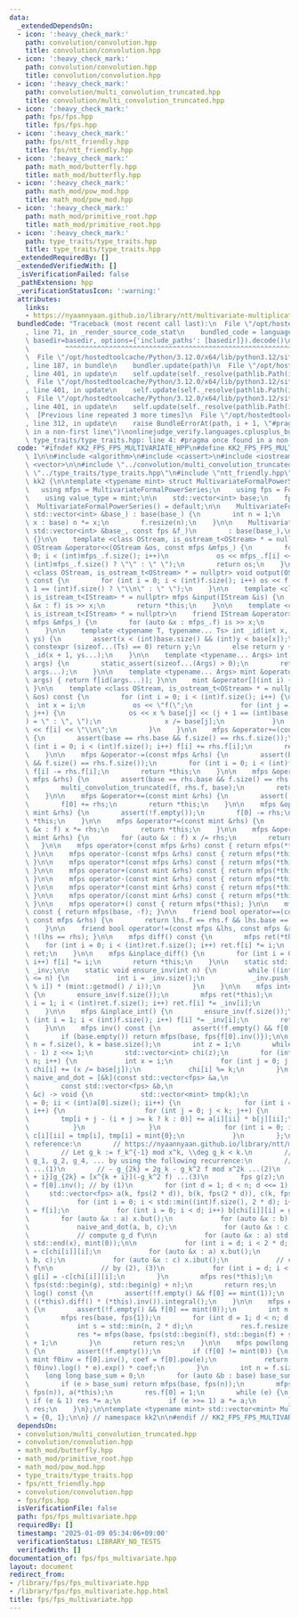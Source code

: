 ```yaml
---
data:
  _extendedDependsOn:
  - icon: ':heavy_check_mark:'
    path: convolution/convolution.hpp
    title: convolution/convolution.hpp
  - icon: ':heavy_check_mark:'
    path: convolution/convolution.hpp
    title: convolution/convolution.hpp
  - icon: ':heavy_check_mark:'
    path: convolution/multi_convolution_truncated.hpp
    title: convolution/multi_convolution_truncated.hpp
  - icon: ':heavy_check_mark:'
    path: fps/fps.hpp
    title: fps/fps.hpp
  - icon: ':heavy_check_mark:'
    path: fps/ntt_friendly.hpp
    title: fps/ntt_friendly.hpp
  - icon: ':heavy_check_mark:'
    path: math_mod/butterfly.hpp
    title: math_mod/butterfly.hpp
  - icon: ':heavy_check_mark:'
    path: math_mod/pow_mod.hpp
    title: math_mod/pow_mod.hpp
  - icon: ':heavy_check_mark:'
    path: math_mod/primitive_root.hpp
    title: math_mod/primitive_root.hpp
  - icon: ':heavy_check_mark:'
    path: type_traits/type_traits.hpp
    title: type_traits/type_traits.hpp
  _extendedRequiredBy: []
  _extendedVerifiedWith: []
  _isVerificationFailed: false
  _pathExtension: hpp
  _verificationStatusIcon: ':warning:'
  attributes:
    links:
    - https://nyaannyaan.github.io/library/ntt/multivariate-multiplication.hpp
  bundledCode: "Traceback (most recent call last):\n  File \"/opt/hostedtoolcache/Python/3.12.0/x64/lib/python3.12/site-packages/onlinejudge_verify/documentation/build.py\"\
    , line 71, in _render_source_code_stat\n    bundled_code = language.bundle(stat.path,\
    \ basedir=basedir, options={'include_paths': [basedir]}).decode()\n          \
    \         ^^^^^^^^^^^^^^^^^^^^^^^^^^^^^^^^^^^^^^^^^^^^^^^^^^^^^^^^^^^^^^^^^^^^^^^^^^^^^^^^^\n\
    \  File \"/opt/hostedtoolcache/Python/3.12.0/x64/lib/python3.12/site-packages/onlinejudge_verify/languages/cplusplus.py\"\
    , line 187, in bundle\n    bundler.update(path)\n  File \"/opt/hostedtoolcache/Python/3.12.0/x64/lib/python3.12/site-packages/onlinejudge_verify/languages/cplusplus_bundle.py\"\
    , line 401, in update\n    self.update(self._resolve(pathlib.Path(included), included_from=path))\n\
    \  File \"/opt/hostedtoolcache/Python/3.12.0/x64/lib/python3.12/site-packages/onlinejudge_verify/languages/cplusplus_bundle.py\"\
    , line 401, in update\n    self.update(self._resolve(pathlib.Path(included), included_from=path))\n\
    \  File \"/opt/hostedtoolcache/Python/3.12.0/x64/lib/python3.12/site-packages/onlinejudge_verify/languages/cplusplus_bundle.py\"\
    , line 401, in update\n    self.update(self._resolve(pathlib.Path(included), included_from=path))\n\
    \  [Previous line repeated 3 more times]\n  File \"/opt/hostedtoolcache/Python/3.12.0/x64/lib/python3.12/site-packages/onlinejudge_verify/languages/cplusplus_bundle.py\"\
    , line 312, in update\n    raise BundleErrorAt(path, i + 1, \"#pragma once found\
    \ in a non-first line\")\nonlinejudge_verify.languages.cplusplus_bundle.BundleErrorAt:\
    \ type_traits/type_traits.hpp: line 4: #pragma once found in a non-first line\n"
  code: "#ifndef KK2_FPS_FPS_MULTIVARIATE_HPP\n#define KK2_FPS_FPS_MULTIVARIATE_HPP\
    \ 1\n\n#include <algorithm>\n#include <cassert>\n#include <iostream>\n#include\
    \ <vector>\n\n#include \"../convolution/multi_convolution_truncated.hpp\"\n#include\
    \ \"../type_traits/type_traits.hpp\"\n#include \"ntt_friendly.hpp\"\n\nnamespace\
    \ kk2 {\n\ntemplate <typename mint> struct MultivariateFormalPowerSeries {\n \
    \   using mfps = MultivariateFormalPowerSeries;\n    using fps = FormalPowerSeries<mint>;\n\
    \    using value_type = mint;\n\n    std::vector<int> base;\n    fps f;\n\n  \
    \  MultivariateFormalPowerSeries() = default;\n\n    MultivariateFormalPowerSeries(const\
    \ std::vector<int> &base_) : base(base_) {\n        int n = 1;\n        for (int\
    \ x : base) n *= x;\n        f.resize(n);\n    }\n\n    MultivariateFormalPowerSeries(const\
    \ std::vector<int> &base_, const fps &f_)\n        : base(base_),\n          f(f_)\
    \ {}\n\n    template <class OStream, is_ostream_t<OStream> * = nullptr>\n    friend\
    \ OStream &operator<<(OStream &os, const mfps &mfps_) {\n        for (int i =\
    \ 0; i < (int)mfps_.f.size(); i++)\n            os << mfps_.f[i] << (i + 1 ==\
    \ (int)mfps_.f.size() ? \"\" : \" \");\n        return os;\n    }\n\n    template\
    \ <class OStream, is_ostream_t<OStream> * = nullptr> void output(OStream &os)\
    \ const {\n        for (int i = 0; i < (int)f.size(); i++) os << f[i] << (i +\
    \ 1 == (int)f.size() ? \"\\n\" : \" \");\n    }\n\n    template <class IStream,\
    \ is_istream_t<IStream> * = nullptr> mfps &input(IStream &is) {\n        for (auto\
    \ &x : f) is >> x;\n        return *this;\n    }\n\n    template <class IStream,\
    \ is_istream_t<IStream> * = nullptr>\n    friend IStream &operator>>(IStream &is,\
    \ mfps &mfps_) {\n        for (auto &x : mfps_.f) is >> x;\n        return is;\n\
    \    }\n\n    template <typename T, typename... Ts> int _id(int x, T y, Ts...\
    \ ys) {\n        assert(x < (int)base.size() && (int)y < base[x]);\n        if\
    \ constexpr (sizeof...(Ts) == 0) return y;\n        else return y + base[x] *\
    \ _id(x + 1, ys...);\n    }\n\n    template <typename... Args> int id(Args...\
    \ args) {\n        static_assert(sizeof...(Args) > 0);\n        return _id(0,\
    \ args...);\n    }\n\n    template <typename... Args> mint &operator()(Args...\
    \ args) { return f[id(args...)]; }\n\n    mint &operator[](int i) { return f[i];\
    \ }\n\n    template <class OStream, is_ostream_t<OStream> * = nullptr> void display(OStream\
    \ &os) const {\n        for (int i = 0; i < (int)f.size(); i++) {\n          \
    \  int x = i;\n            os << \"f(\";\n            for (int j = 0; j < (int)base.size();\
    \ j++) {\n                os << x % base[j] << (j + 1 == (int)base.size() ? \"\
    ) = \" : \", \");\n                x /= base[j];\n            }\n            os\
    \ << f[i] << \"\\n\";\n        }\n    }\n\n    mfps &operator+=(const mfps &rhs)\
    \ {\n        assert(base == rhs.base && f.size() == rhs.f.size());\n        for\
    \ (int i = 0; i < (int)f.size(); i++) f[i] += rhs.f[i];\n        return *this;\n\
    \    }\n\n    mfps &operator-=(const mfps &rhs) {\n        assert(base == rhs.base\
    \ && f.size() == rhs.f.size());\n        for (int i = 0; i < (int)f.size(); i++)\
    \ f[i] -= rhs.f[i];\n        return *this;\n    }\n\n    mfps &operator*=(const\
    \ mfps &rhs) {\n        assert(base == rhs.base && f.size() == rhs.f.size());\n\
    \        multi_convolution_truncated(f, rhs.f, base);\n        return *this;\n\
    \    }\n\n    mfps &operator+=(const mint &rhs) {\n        assert(!f.empty());\n\
    \        f[0] += rhs;\n        return *this;\n    }\n\n    mfps &operator-=(const\
    \ mint &rhs) {\n        assert(!f.empty());\n        f[0] -= rhs;\n        return\
    \ *this;\n    }\n\n    mfps &operator*=(const mint &rhs) {\n        for (auto\
    \ &x : f) x *= rhs;\n        return *this;\n    }\n\n    mfps &operator/=(const\
    \ mint &rhs) {\n        for (auto &x : f) x /= rhs;\n        return *this;\n \
    \   }\n\n    mfps operator+(const mfps &rhs) const { return mfps(*this) += rhs;\
    \ }\n\n    mfps operator-(const mfps &rhs) const { return mfps(*this) -= rhs;\
    \ }\n\n    mfps operator*(const mfps &rhs) const { return mfps(*this) *= rhs;\
    \ }\n\n    mfps operator+(const mint &rhs) const { return mfps(*this) += rhs;\
    \ }\n\n    mfps operator-(const mint &rhs) const { return mfps(*this) -= rhs;\
    \ }\n\n    mfps operator*(const mint &rhs) const { return mfps(*this) *= rhs;\
    \ }\n\n    mfps operator/(const mint &rhs) const { return mfps(*this) /= rhs;\
    \ }\n\n    mfps operator+() const { return mfps(*this); }\n\n    mfps operator-()\
    \ const { return mfps(base, -f); }\n\n    friend bool operator==(const mfps &lhs,\
    \ const mfps &rhs) {\n        return lhs.f == rhs.f && lhs.base == rhs.base;\n\
    \    }\n\n    friend bool operator!=(const mfps &lhs, const mfps &rhs) { return\
    \ !(lhs == rhs); }\n\n    mfps diff() const {\n        mfps ret(*this);\n    \
    \    for (int i = 0; i < (int)ret.f.size(); i++) ret.f[i] *= i;\n        return\
    \ ret;\n    }\n\n    mfps &inplace_diff() {\n        for (int i = 0; i < (int)f.size();\
    \ i++) f[i] *= i;\n        return *this;\n    }\n\n    static std::vector<mint>\
    \ _inv;\n\n    static void ensure_inv(int n) {\n        while ((int)_inv.size()\
    \ <= n) {\n            int i = _inv.size();\n            _inv.push_back((-_inv[mint::getmod()\
    \ % i]) * (mint::getmod() / i));\n        }\n    }\n\n    mfps integral() const\
    \ {\n        ensure_inv(f.size());\n        mfps ret(*this);\n        for (int\
    \ i = 1; i < (int)ret.f.size(); i++) ret.f[i] *= _inv[i];\n        return ret;\n\
    \    }\n\n    mfps &inplace_int() {\n        ensure_inv(f.size());\n        for\
    \ (int i = 1; i < (int)f.size(); i++) f[i] *= _inv[i];\n        return *this;\n\
    \    }\n\n    mfps inv() const {\n        assert(!f.empty() && f[0] != mint(0));\n\
    \        if (base.empty()) return mfps(base, fps{f[0].inv()});\n\n        int\
    \ n = f.size(), k = base.size();\n        int z = 1;\n        while (z < 2 * n\
    \ - 1) z <<= 1;\n        std::vector<int> chi(z);\n        for (int i = 0; i <\
    \ n; i++) {\n            int x = i;\n            for (int j = 0; j < k - 1; j++)\
    \ chi[i] += (x /= base[j]);\n            chi[i] %= k;\n        }\n        auto\
    \ naive_and_dot = [&k](const std::vector<fps> &a,\n                          \
    \        const std::vector<fps> &b,\n                                  std::vector<fps>\
    \ &c) -> void {\n            std::vector<mint> tmp(k);\n            for (int ii\
    \ = 0; ii < (int)a[0].size(); ii++) {\n                for (int i = 0; i < k;\
    \ i++) {\n                    for (int j = 0; j < k; j++) {\n                \
    \        tmp[i + j - (i + j >= k ? k : 0)] += a[i][ii] * b[j][ii];\n         \
    \           }\n                }\n                for (int i = 0; i < k; i++)\
    \ c[i][ii] = tmp[i], tmp[i] = mint{0};\n            }\n        };\n\n        //\
    \ reference:\n        // https://nyaannyaan.github.io/library/ntt/multivariate-multiplication.hpp\n\
    \        // Let g_k := f_k^{-1} mod x^k, \\deg g_k < k.\n        // Then we obtain\
    \ g_1, g_2, g_4, ... by using the following recurrence:\n        // - g_1 = (f_0)^{-1}\
    \ ...(1)\n        // - g_{2k} = 2g_k - g_k^2 f mod x^2k ...(2)\n        // - [x^{k\
    \ + i}]g_{2k} = [x^{k + i}](-g_k^2 f) ...(3)\n        fps g(z);\n        g[0]\
    \ = f[0].inv(); // by (1)\n        for (int d = 1; d < n; d <<= 1) {\n       \
    \     std::vector<fps> a(k, fps(2 * d)), b(k, fps(2 * d)), c(k, fps(2 * d));\n\
    \            for (int i = 0; i < std::min((int)f.size(), 2 * d); i++) a[chi[i]][i]\
    \ = f[i];\n            for (int i = 0; i < d; i++) b[chi[i]][i] = g[i];\n    \
    \        for (auto &x : a) x.but();\n            for (auto &x : b) x.but();\n\
    \            naive_and_dot(a, b, c);\n            for (auto &x : c) x.ibut();\n\
    \            // compute g_d f\n\n            for (auto &x : a) std::fill(std::begin(x),\
    \ std::end(x), mint(0));\n\n            for (int i = d; i < 2 * d; i++) a[chi[i]][i]\
    \ = c[chi[i]][i];\n            for (auto &x : a) x.but();\n            naive_and_dot(a,\
    \ b, c);\n            for (auto &x : c) x.ibut();\n            // compute g_d^2\
    \ f\n\n            // by (2), (3)\n            for (int i = d; i < 2 * d; i++)\
    \ g[i] = -c[chi[i]][i];\n        }\n        mfps res(*this);\n        res.f =\
    \ fps(std::begin(g), std::begin(g) + n);\n        return res;\n    }\n\n    mfps\
    \ log() const {\n        assert(!f.empty() && f[0] == mint(1));\n        return\
    \ ((*this).diff() * (*this).inv()).integral();\n    }\n\n    mfps exp() const\
    \ {\n        assert(!f.empty() && f[0] == mint(0));\n        int n = f.size();\n\
    \        mfps res(base, fps{1});\n        for (int d = 1; d < n; d <<= 1) {\n\
    \            int s = std::min(n, 2 * d);\n            res.f.resize(s, mint(0));\n\
    \            res *= mfps(base, fps(std::begin(f), std::begin(f) + s)) - res.log()\
    \ + 1;\n        }\n        return res;\n    }\n\n    mfps pow(long long e) const\
    \ {\n        assert(!f.empty());\n        if (f[0] != mint(0)) {\n           \
    \ mint f0inv = f[0].inv(), coef = f[0].pow(e);\n            return (((*this) *\
    \ f0inv).log() * e).exp() * coef;\n        }\n        int n = f.size();\n    \
    \    long long base_sum = 0;\n        for (auto &b : base) base_sum += b - 1;\n\
    \        if (e > base_sum) return mfps(base, fps(n));\n        mfps res(base,\
    \ fps(n)), a(*this);\n        res.f[0] = 1;\n        while (e) {\n           \
    \ if (e & 1) res *= a;\n            if (e >>= 1) a *= a;\n        }\n        return\
    \ res;\n    }\n};\n\ntemplate <typename mint> std::vector<mint> MultivariateFormalPowerSeries<mint>::_inv\
    \ = {0, 1};\n\n} // namespace kk2\n\n#endif // KK2_FPS_FPS_MULTIVARIATE_HPP\n"
  dependsOn:
  - convolution/multi_convolution_truncated.hpp
  - convolution/convolution.hpp
  - math_mod/butterfly.hpp
  - math_mod/primitive_root.hpp
  - math_mod/pow_mod.hpp
  - type_traits/type_traits.hpp
  - fps/ntt_friendly.hpp
  - convolution/convolution.hpp
  - fps/fps.hpp
  isVerificationFile: false
  path: fps/fps_multivariate.hpp
  requiredBy: []
  timestamp: '2025-01-09 05:34:06+09:00'
  verificationStatus: LIBRARY_NO_TESTS
  verifiedWith: []
documentation_of: fps/fps_multivariate.hpp
layout: document
redirect_from:
- /library/fps/fps_multivariate.hpp
- /library/fps/fps_multivariate.hpp.html
title: fps/fps_multivariate.hpp
---
```

